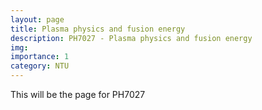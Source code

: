 ```yaml
---
layout: page
title: Plasma physics and fusion energy
description: PH7027 - Plasma physics and fusion energy
img: 
importance: 1
category: NTU
---
```

This will be the page for PH7027
